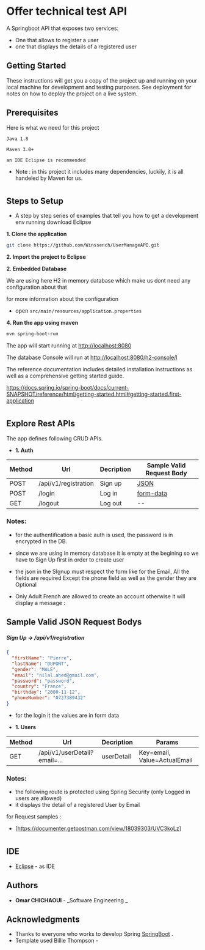 # Offer technical test API

A Springboot API that exposes two services:

- One that allows to register a user
- one that displays the details of a registered user

## Getting Started

These instructions will get you a copy of the project up and running on your local machine for development and testing purposes. See deployment for notes on how to deploy the project on a live system.

## Prerequisites

Here is what we need for this project

```
Java 1.8
```

```
Maven 3.0+
```

```
an IDE Eclipse is recommended
```

- Note : in this project it includes many dependencies, luckily, it is all handeled by Maven for us.

#

## Steps to Setup

- A step by step series of examples that tell you how to get a development env running
  download Eclipse

**1. Clone the application**

```bash
git clone https://github.com/Winssench/UserManageAPI.git
```

**2. Import the project to Eclipse**

**2. Embedded Database**

We are using here H2 in memory database
which make us dont need any configuration about that

for more information about the configuration

- open `src/main/resources/application.properties`

**4. Run the app using maven**

```bash
mvn spring-boot:run
```

The app will start running at <http://localhost:8080>

The database Console will run at <http://localhost:8080/h2-console/l>

The reference documentation includes detailed installation instructions as well as a comprehensive getting started guide.

<https://docs.spring.io/spring-boot/docs/current-SNAPSHOT/reference/html/getting-started.html#getting-started.first-application>

#

## Explore Rest APIs

The app defines following CRUD APIs.

- **1. Auth**

| Method | Url                  | Decription | Sample Valid Request Body |
| ------ | -------------------- | ---------- | ------------------------- |
| POST   | /api/v1/registration | Sign up    | [JSON](#signup)           |
| POST   | /login               | Log in     | [form-data](#signin)      |
| GET    | /logout              | Log out    | --                        |

### Notes:

- for the authentification a basic auth is used, the password is in encrypted in the DB.
- since we are using in memory database it is empty at the begining so we have to Sign Up first in order to create user
- the json in the SIgnup must respect the form like for the Email, All the fields are required Except the phone field as well as the gender they are Optional

- Only Adult French are allowed to create an account otherwise it will display a message :

## Sample Valid JSON Request Bodys

##### <a id="signup">Sign Up -> /api/v1/registration</a>

```json
{
  "firstName": "Pierre",
  "lastName": "DUPONT",
  "gender": "MALE",
  "email": "nilal.ahed@gmail.com",
  "password": "password",
  "country": "France",
  "birthday": "2000-11-12",
  "phoneNumber": "0727389432"
}
```

- for the login it the values are in form data

* **1. Users**

| Method | Url                          | Decription | Params                       |
| ------ | ---------------------------- | ---------- | ---------------------------- |
| GET    | /api/v1/userDetail?email=... | userDetail | Key=email, Value=ActualEmail |

### Notes:

- the following route is protected using Spring Security (only Logged in users are allowed)
- it displays the detail of a registered User by Email

for Request samples :

- [https://documenter.getpostman.com/view/18039303/UVC3koLz]

#

## IDE

- [Eclipse](https://www.eclipse.org/downloads/) - as IDE

## Authors

- **Omar CHICHAOUI** - _Software Engineering _

## Acknowledgments

- Thanks to everyone who works to develop Spring [SpringBoot](https://spring.io/) .
- Template used Billie Thompson -
